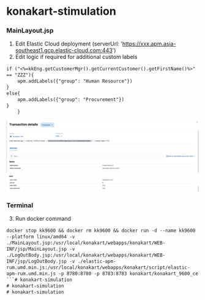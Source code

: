 # konakart-stimulation

### MainLayout.jsp
1. Edit Elastic Cloud deployment (serverUrl: 'https://xxx.apm.asia-southeast1.gcp.elastic-cloud.com:443')
2. Edit logic if required for additional custom labels
```					
if ("<%=kkEng.getCustomerMgr().getCurrentCustomer().getFirstName()%>" == "ZZZ"){
    apm.addLabels({"group": "Human Resource"})
}
else{
    apm.addLabels({"group": "Procurement"})
}
    }
```

![Transaction Custom Labels](./pic1.png)
![Transaction User Labels](./pic2.png)

### Terminal

3. Run docker command
```
docker stop kk9600 && docker rm kk9600 && docker run -d --name kk9600 --platform linux/amd64 -v ./MainLayout.jsp:/usr/local/konakart/webapps/konakart/WEB-INF/jsp/MainLayout.jsp -v ./LogOutBody.jsp:/usr/local/konakart/webapps/konakart/WEB-INF/jsp/LogOutBody.jsp -v ./elastic-apm-rum.umd.min.js:/usr/local/konakart/webapps/konakart/script/elastic-apm-rum.umd.min.js -p 8780:8780 -p 8783:8783 konakart/konakart_9600_ce
```# konakart-simulation
# konakart-simulation
# konakart-simulation
